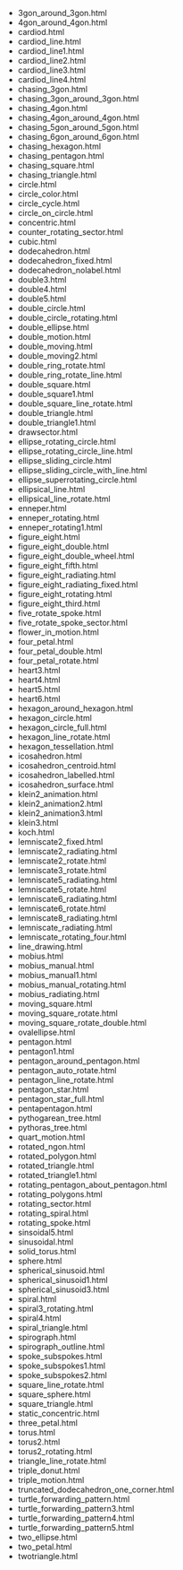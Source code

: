 + 3gon_around_3gon.html
+ 4gon_around_4gon.html
+ cardiod.html
+ cardiod_line.html
+ cardiod_line1.html
+ cardiod_line2.html
+ cardiod_line3.html
+ cardiod_line4.html
+ chasing_3gon.html
+ chasing_3gon_around_3gon.html
+ chasing_4gon.html
+ chasing_4gon_around_4gon.html
+ chasing_5gon_around_5gon.html
+ chasing_6gon_around_6gon.html
+ chasing_hexagon.html
+ chasing_pentagon.html
+ chasing_square.html
+ chasing_triangle.html
+ circle.html
+ circle_color.html
+ circle_cycle.html
+ circle_on_circle.html
+ concentric.html
+ counter_rotating_sector.html
+ cubic.html
+ dodecahedron.html
+ dodecahedron_fixed.html
+ dodecahedron_nolabel.html
+ double3.html
+ double4.html
+ double5.html
+ double_circle.html
+ double_circle_rotating.html
+ double_ellipse.html
+ double_motion.html
+ double_moving.html
+ double_moving2.html
+ double_ring_rotate.html
+ double_ring_rotate_line.html
+ double_square.html
+ double_square1.html
+ double_square_line_rotate.html
+ double_triangle.html
+ double_triangle1.html
+ drawsector.html
+ ellipse_rotating_circle.html
+ ellipse_rotating_circle_line.html
+ ellipse_sliding_circle.html
+ ellipse_sliding_circle_with_line.html
+ ellipse_superrotating_circle.html
+ ellipsical_line.html
+ ellipsical_line_rotate.html
+ enneper.html
+ enneper_rotating.html
+ enneper_rotating1.html
+ figure_eight.html
+ figure_eight_double.html
+ figure_eight_double_wheel.html
+ figure_eight_fifth.html
+ figure_eight_radiating.html
+ figure_eight_radiating_fixed.html
+ figure_eight_rotating.html
+ figure_eight_third.html
+ five_rotate_spoke.html
+ five_rotate_spoke_sector.html
+ flower_in_motion.html
+ four_petal.html
+ four_petal_double.html
+ four_petal_rotate.html
+ heart3.html
+ heart4.html
+ heart5.html
+ heart6.html
+ hexagon_around_hexagon.html
+ hexagon_circle.html
+ hexagon_circle_full.html
+ hexagon_line_rotate.html
+ hexagon_tessellation.html
+ icosahedron.html
+ icosahedron_centroid.html
+ icosahedron_labelled.html
+ icosahedron_surface.html
+ klein2_animation.html
+ klein2_animation2.html
+ klein2_animation3.html
+ klein3.html
+ koch.html
+ lemniscate2_fixed.html
+ lemniscate2_radiating.html
+ lemniscate2_rotate.html
+ lemniscate3_rotate.html
+ lemniscate5_radiating.html
+ lemniscate5_rotate.html
+ lemniscate6_radiating.html
+ lemniscate6_rotate.html
+ lemniscate8_radiating.html
+ lemniscate_radiating.html
+ lemniscate_rotating_four.html
+ line_drawing.html
+ mobius.html
+ mobius_manual.html
+ mobius_manual1.html
+ mobius_manual_rotating.html
+ mobius_radiating.html
+ moving_square.html
+ moving_square_rotate.html
+ moving_square_rotate_double.html
+ ovalellipse.html
+ pentagon.html
+ pentagon1.html
+ pentagon_around_pentagon.html
+ pentagon_auto_rotate.html
+ pentagon_line_rotate.html
+ pentagon_star.html
+ pentagon_star_full.html
+ pentapentagon.html
+ pythogarean_tree.html
+ pythoras_tree.html
+ quart_motion.html
+ rotated_ngon.html
+ rotated_polygon.html
+ rotated_triangle.html
+ rotated_triangle1.html
+ rotating_pentagon_about_pentagon.html
+ rotating_polygons.html
+ rotating_sector.html
+ rotating_spiral.html
+ rotating_spoke.html
+ sinsoidal5.html
+ sinusoidal.html
+ solid_torus.html
+ sphere.html
+ spherical_sinusoid.html
+ spherical_sinusoid1.html
+ spherical_sinusoid3.html
+ spiral.html
+ spiral3_rotating.html
+ spiral4.html
+ spiral_triangle.html
+ spirograph.html
+ spirograph_outline.html
+ spoke_subspokes.html
+ spoke_subspokes1.html
+ spoke_subspokes2.html
+ square_line_rotate.html
+ square_sphere.html
+ square_triangle.html
+ static_concentric.html
+ three_petal.html
+ torus.html
+ torus2.html
+ torus2_rotating.html
+ triangle_line_rotate.html
+ triple_donut.html
+ triple_motion.html
+ truncated_dodecahedron_one_corner.html
+ turtle_forwarding_pattern.html
+ turtle_forwarding_pattern3.html
+ turtle_forwarding_pattern4.html
+ turtle_forwarding_pattern5.html
+ two_ellipse.html
+ two_petal.html
+ twotriangle.html
